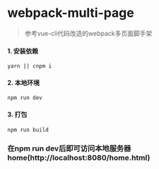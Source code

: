 webpack-multi-page
======
> 参考vue-cli代码改造的webpack多页面脚手架

#### 1. 安装依赖
```
yarn || cnpm i
```
  
#### 2. 本地环境

```
npm run dev
```

#### 3. 打包

```
npm run build
```

### 在npm run dev后即可访问本地服务器home(http://localhost:8080/home.html)


